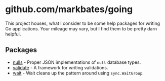 # github.com/markbates/going

This project houses, what I consider to be some help packages for writing Go applications. Your mileage may vary, but I find them to be pretty darn helpful.

## Packages

* [nulls](http://github.com/markbates/going/nulls) - Proper JSON implementations of `null` database types.
* [validate](http://github.com/markbates/going/validate) - A framework for writing validations.
* [wait](http://github.com/markbates/going/wait) - Wait cleans up the pattern around using `sync.WaitGroup`.
